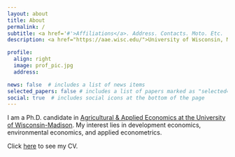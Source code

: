 ```yaml
---
layout: about
title: About
permalink: /
subtitle: <a href='#'>Affiliations</a>. Address. Contacts. Moto. Etc.
description: <a href="https://aae.wisc.edu/">University of Wisconsin, Madison, Department of Agriculture & Applied Economics</a>.

profile:
  align: right
  image: prof_pic.jpg
  address: 

news: false  # includes a list of news items
selected_papers: false # includes a list of papers marked as "selected={true}"
social: true  # includes social icons at the bottom of the page
---
```


<!--- Write your biography here. Tell the world about yourself. Link to your favorite [subreddit](http://reddit.com){:target="\_blank"}. You can put a picture in, too. The code is already in, just name your picture `prof_pic.jpg` and put it in the `img/` folder. -->

<!--- Put your address / P.O. box / other info right below your picture. You can also disable any these elements by editing `profile` property of the YAML header of your `_pages/about.md`. Edit `_bibliography/papers.bib` and Jekyll will render your [publications page](/al-folio/publications/) automatically. --->

I am a Ph.D. candidate in [Agricultural & Applied Economics at the University of Wisconsin-Madison](https://aae.wisc.edu/).
My interest lies in development economics, environmental economics, and applied econometrics.

Click [here](vitae) to see my CV.

